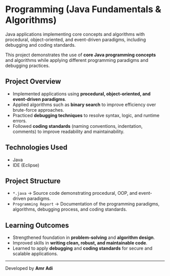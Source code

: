 # Programming (Java Fundamentals & Algorithms)
Java applications implementing core concepts and algorithms with procedural, object-oriented, and event-driven paradigms, including debugging and coding standards.


This project demonstrates the use of **core Java programming concepts** and algorithms while applying different programming paradigms and debugging practices.

##  Project Overview
- Implemented applications using **procedural, object-oriented, and event-driven paradigms**.  
- Applied algorithms such as **binary search** to improve efficiency over brute-force approaches.  
- Practiced **debugging techniques** to resolve syntax, logic, and runtime errors.  
- Followed **coding standards** (naming conventions, indentation, comments) to improve readability and maintainability.  

##  Technologies Used
- Java  
- IDE (Eclipse)  

##  Project Structure
- `*.java` → Source code demonstrating procedural, OOP, and event-driven paradigms.  
- `Programming Report` → Documentation of the programming paradigms, algorithms, debugging process, and coding standards.  

##  Learning Outcomes
- Strengthened foundation in **problem-solving** and **algorithm design**.  
- Improved skills in **writing clean, robust, and maintainable code**.  
- Learned to apply **debugging** and **coding standards** for secure and scalable applications.  
  

---
Developed by **Amr Adi**

